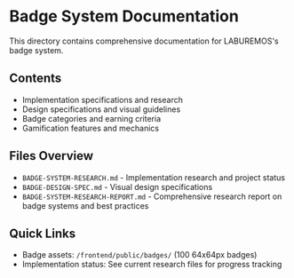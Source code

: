 # Badge System Documentation

This directory contains comprehensive documentation for LABUREMOS's badge system.

## Contents

- Implementation specifications and research
- Design specifications and visual guidelines
- Badge categories and earning criteria
- Gamification features and mechanics

## Files Overview

- `BADGE-SYSTEM-RESEARCH.md` - Implementation research and project status
- `BADGE-DESIGN-SPEC.md` - Visual design specifications  
- `BADGE-SYSTEM-RESEARCH-REPORT.md` - Comprehensive research report on badge systems and best practices

## Quick Links

- Badge assets: `/frontend/public/badges/` (100 64x64px badges)
- Implementation status: See current research files for progress tracking